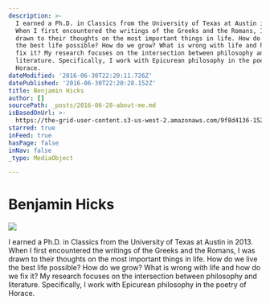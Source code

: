 ```yaml
---
description: >-
  I earned a Ph.D. in Classics from the University of Texas at Austin in 2013.
  When I first encountered the writings of the Greeks and the Romans, I was
  drawn to their thoughts on the most important things in life. How do we live
  the best life possible? How do we grow? What is wrong with life and how do we
  fix it? My research focuses on the intersection between philosophy and
  literature. Specifically, I work with Epicurean philosophy in the poetry of
  Horace.
dateModified: '2016-06-30T22:20:11.726Z'
datePublished: '2016-06-30T22:20:28.152Z'
title: Benjamin Hicks
author: []
sourcePath: _posts/2016-06-28-about-me.md
isBasedOnUrl: >-
  https://the-grid-user-content.s3-us-west-2.amazonaws.com/9f8d4136-1529-44f1-b3e1-c45f87946929.jpg
starred: true
inFeed: true
hasPage: false
inNav: false
_type: MediaObject

---
```

# **Benjamin Hicks**
![](https://the-grid-user-content.s3-us-west-2.amazonaws.com/9f8d4136-1529-44f1-b3e1-c45f87946929.jpg)

I earned a Ph.D. in Classics from the University of Texas at Austin in 2013\. When I first encountered the writings of the Greeks and the Romans, I was drawn to their thoughts on the most important things in life. How do we live the best life possible? How do we grow? What is wrong with life and how do we fix it? My research focuses on the intersection between philosophy and literature. Specifically, I work with Epicurean philosophy in the poetry of Horace.